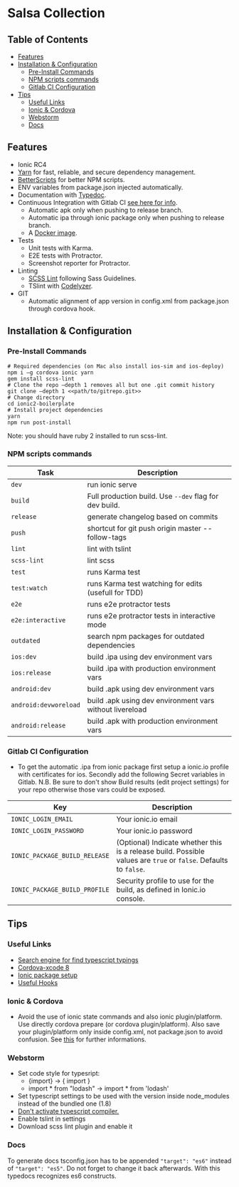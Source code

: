 # Salsa Collection
## Table of Contents
- [Features](#features)
- [Installation & Configuration](#installation)
    - [Pre-Install Commands](#pre-install)
    - [NPM scripts commands](#npm-scripts)
    - [Gitlab CI Configuration](#gitlab-ci)
- [Tips](#tips)
    - [Useful Links](#links)
    - [Ionic & Cordova](#ionic-cordova)
    - [Webstorm](#webstorm)
    - [Docs](#docs)

## <a name="features"></a>Features
- Ionic RC4
- [Yarn](https://github.com/yarnpkg/yarn) for fast, reliable, and secure dependency management.
- [BetterScripts](https://github.com/benoror/better-npm-run) for better NPM scripts.
- ENV variables from package.json injected automatically.
- Documentation with [Typedoc](https://github.com/TypeStrong/typedoc/).
- Continuous Integration with Gitlab CI [see here for info](#gitlab-ci).
    - Automatic apk only when pushing to release branch.
    - Automatic ipa through ionic package only when pushing to release branch.
    - A [Docker image](https://github.com/marcoturi/ionic-docker).
- Tests
    - Unit tests with Karma.
    - E2E tests with Protractor.
    - Screenshot reporter for Protractor.
- Linting
    - [SCSS Lint](https://github.com/HugoGiraudel/sass-boilerplate) following Sass Guidelines.
    - TSlint with [Codelyzer](https://github.com/mgechev/codelyzer).
- GIT 
    - Automatic alignment of app version in config.xml from package.json through cordova hook.

## <a name="installation"></a>Installation & Configuration
### <a name="pre-install"></a>Pre-Install Commands
```
# Required dependencies (on Mac also install ios-sim and ios-deploy)
npm i –g cordova ionic yarn
gem install scss-lint
# Clone the repo –depth 1 removes all but one .git commit history
git clone –depth 1 <<path/to/gitrepo.git>>
# Change directory
cd ionic2-boilerplate
# Install project dependencies
yarn
npm run post-install

```
Note: you should have ruby 2 installed to run scss-lint.

### <a name="npm-scripts"></a>NPM scripts commands
| Task                      | Description                                              |
|---------------------------|----------------------------------------------------------|
| `dev`                     | run ionic serve                                          |
| `build`                   | Full production build. Use `--dev` flag for dev build.   |
| `release`                 | generate changelog based on commits                      |
| `push`                    | shortcut for git push origin master --follow-tags        |
| `lint`                    | lint with tslint                                         |
| `scss-lint`               | lint scss                                                |
| `test`                    | runs Karma test                                          |
| `test:watch`              | runs Karma test watching for edits (usefull for TDD)     |
| `e2e`                     | runs e2e protractor tests                                |
| `e2e:interactive`         | runs e2e protractor tests in interactive mode            |
| `outdated`                | search npm packages for outdated dependencies            |
| `ios:dev`                 | build .ipa using dev environment vars                    |
| `ios:release`             | build .ipa with production environment vars              |
| `android:dev`             | build .apk using dev environment vars                    |
| `android:devworeload`     | build .apk using dev environment vars without livereload |
| `android:release`         | build .apk with production environment vars              |

### <a name="gitlab-ci"></a>Gitlab CI Configuration
- To get the automatic .ipa from ionic package first setup a ionic.io profile with certificates for ios. Secondly add the following Secret variables in Gitlab. N.B. Be sure to don't show Build results (edit project settings) for your repo otherwise those vars could be exposed.

| Key                            | Description                                                                                                      |
|--------------------------------|------------------------------------------------------------------------------------------------------------------|
| `IONIC_LOGIN_EMAIL`            | Your ionic.io email                                                                                              |
| `IONIC_LOGIN_PASSWORD`         | Your ionic.io password                                                                                           |
| `IONIC_PACKAGE_BUILD_RELEASE`  | (Optional) Indicate whether this is a release build. Possible values are `true` or `false`. Defaults to `false`. |
| `IONIC_PACKAGE_BUILD_PROFILE`  | Security profile to use for the build, as defined in Ionic.io console.                                           |

## <a name="tips"></a>Tips
### <a name="links"></a>Useful Links
- [Search engine for find typescript typings](http://microsoft.github.io/TypeSearch/)
- [Cordova-xcode 8](https://dpogue.ca/articles/cordova-xcode8.html)
- [Ionic package setup](https://docs.ionic.io/services/package/)
- [Useful Hooks](https://github.com/driftyco/ionic-package-hooks)

### <a name="ionic-cordova"></a>Ionic & Cordova
- Avoid the use of ionic state commands and also ionic plugin/platform. Use directly cordova prepare (or cordova plugin/platform). Also save your plugin/platform only inside config.xml, not package.json to avoid confusion. See [this](https://github.com/driftyco/ionic-cli/issues/1324) for further informations. 

### <a name="webstorm"></a>Webstorm
- Set code style for typesript:
    - {import} -> { import }
    - import * from "lodash" -> import * from 'lodash'
- Set typescript settings to be used with the version inside node_modules instead of the bundled one (1.8)
- [Don't activate typescript compiler.](https://github.com/driftyco/ionic/issues/8303)
- Enable tslint in settings
- Download scss lint plugin and enable it

### <a name="docs"></a>Docs
To generate docs tsconfig.json has to be appended
``"target": "es6"`` instead of ``"target": "es5"``. Do not forget to change it back afterwards.
With this typedocs recognizes es6 constructs.
